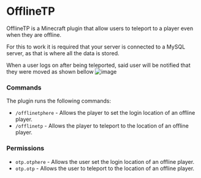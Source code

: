 # OfflineTP

OfflineTP is a Minecraft plugin that allow users to teleport to a player even when they are offline. 

For this to work it is required that your server is connected to a MySQL server, as that is where all the data is stored.

When a user logs on after being teleported, said user will be notified that they were moved as shown bellow
![image](http://0x0.st/syuh.png)

### Commands

The plugin runs the following commands:
* `/offlinetphere` - Allows the player to set the login location of an offline player.
* `/offlinetp` - Allows the player to teleport to the location of an offline player.

### Permissions
* `otp.otphere` - Allows the user set the login location of an offline player.
* `otp.otp` - Allows the user to teleport to the location of an offline player.

